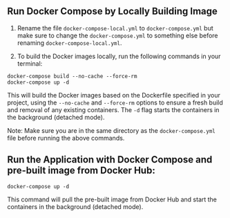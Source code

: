
## Run Docker Compose by Locally Building Image

1. Rename the file `docker-compose-local.yml` to `docker-compose.yml` but make sure to change the `docker-compose.yml` to something else before renaming `docker-compose-local.yml`.

2. To build the Docker images locally, run the following commands in your terminal:

```shell
docker-compose build --no-cache --force-rm
docker-compose up -d
```

This will build the Docker images based on the Dockerfile specified in your project, using the `--no-cache` and `--force-rm` options to ensure a fresh build and removal of any existing containers. The `-d` flag starts the containers in the background (detached mode).

Note: Make sure you are in the same directory as the `docker-compose.yml` file before running the above commands.

## Run the Application with Docker Compose and pre-built image from Docker Hub:

```shell
docker-compose up -d
```

This command will pull the pre-built image from Docker Hub and start the containers in the background (detached mode).